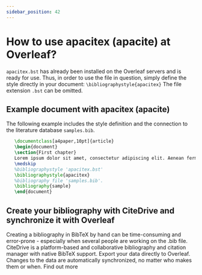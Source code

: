 ```yaml
---
sidebar_position: 42
---
```


# How to use apacitex (apacite) at Overleaf?
`apacitex.bst` has already been installed on the Overleaf servers and is ready for use. Thus, in order to use the file in question, simply define the style directly in your document: `\bibliographystyle{apacitex}` The file extension `.bst` can be omitted.

## Example document with apacitex (apacite)
The following example includes the style definition and the connection to the literature database `samples.bib`.
```tex
   \documentclass[a4paper,10pt]{article}
   \begin{document}
   \section{First chapter}
   Lorem ipsum dolor sit amet, consectetur adipiscing elit. Aenean fermentum justo massa, ut maximus mauris sodales et. Aenean vel elit a erat rhoncus pharetra.
   \medskip
   %bibliographystyle 'apacitex.bst'
   \bibliographystyle{apacitex}
   %bibliography file 'samples.bib'.
   \bibliography{sample}
   \end{document}
```

## Create your bibliography with CiteDrive and synchronize it with Overleaf
Creating a bibliography in BibTeX by hand can be time-consuming and error-prone - especially when several people are working on the .bib file. CiteDrive is a platform-based and collaborative bibliography and citation manager with native BibTeX support. Export your data directly to Overleaf. Changes to the data are automatically synchronized, no matter who makes them or when. Find out more
